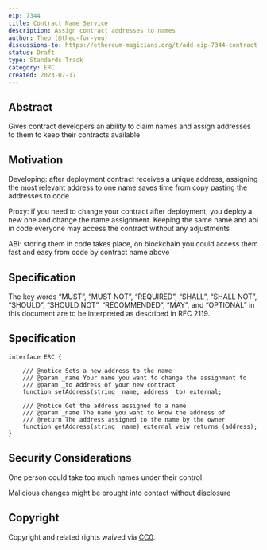 ```yaml
---
eip: 7344
title: Contract Name Service
description: Assign contract addresses to names
author: Theo (@theo-for-you)
discussions-to: https://ethereum-magicians.org/t/add-eip-7344-contract-name-service
status: Draft
type: Standards Track
category: ERC
created: 2023-07-17
---
```


## Abstract 
 
Gives contract developers an ability to claim names and assign addresses to them to keep their contracts available

## Motivation 
 
Developing: after deployment contract receives a unique address, assigning the most relevant address to one name saves time from copy pasting the addresses to code

Proxy: if you need to change your contract after deployment, you deploy a new one and change the name assignment. Keeping the same name and abi in code everyone may access the contract without any adjustments  

ABI: storing them in code takes place, on blockchain you could access them fast and easy from code by contract name above

## Specification

The key words “MUST”, “MUST NOT”, “REQUIRED”, “SHALL”, “SHALL NOT”, “SHOULD”, “SHOULD NOT”, “RECOMMENDED”, “MAY”, and “OPTIONAL” in this document are to be interpreted as described in RFC 2119. 


## Specification  

```
interface ERC {

	/// @notice Sets a new address to the name
	/// @param _name Your name you want to change the assignment to
	/// @param _to Address of your new contract
	function setAddress(string _name, address _to) external;

	/// @notice Get the address assigned to a name
	/// @param _name The name you want to know the address of
	/// @return The address assigned to the name by the owner
	function getAddress(string _name) external veiw returns (address);
}
```

## Security Considerations 

One person could take too much names under their control 

Malicious changes might be brought into contact without disclosure 

## Copyright 

Copyright and related rights waived via [CC0](../LICENSE.md).

